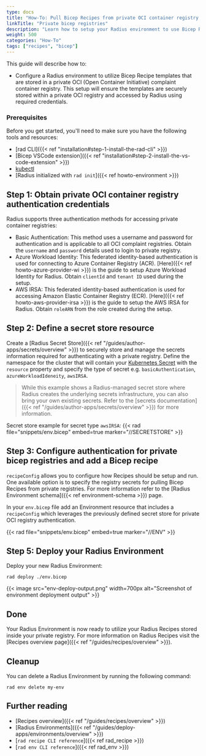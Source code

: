 ```yaml
---
type: docs
title: "How-To: Pull Bicep Recipes from private OCI container registry."
linkTitle: "Private bicep registries"
description: "Learn how to setup your Radius environment to use Bicep Recipe templates published to a private OCI container registry."
weight: 500
categories: "How-To"
tags: ["recipes", "bicep"]
---
```


This guide will describe how to:

- Configure a Radius environment to utilize Bicep Recipe templates that are stored in a private OCI (Open Container Initiative) complaint container registry. This setup will ensure the templates are securely stored within a private OCI registry and accessed by Radius using required credentials.

### Prerequisites

Before you get started, you'll need to make sure you have the following tools and resources:

- [rad CLI]({{< ref "installation#step-1-install-the-rad-cli" >}})
- [Bicep VSCode extension]({{< ref "installation#step-2-install-the-vs-code-extension" >}})
- [kubectl](https://kubernetes.io/docs/tasks/tools/install-kubectl/)
- [Radius initialized with `rad init`]({{< ref howto-environment >}})

## Step 1: Obtain private OCI container registry authentication credentials
Radius supports three authentication methods for accessing private container registries:
- Basic Authentication: This method uses a username and password for authentication and is applicable to all OCI complaint registries. Obtain the `username` and `password` details used to login to private registry.
- Azure Workload Identity: This federated identity-based authentication is used for connecting to Azure Container Registry (ACR). [Here]({{< ref howto-azure-provider-wi >}}) is the guide to setup Azure Workload Identity for Radius. Obtain `clientId` and `tenant ID` used during the setup.
- AWS IRSA: This federated identity-based authentication is used for accessing Amazon Elastic Container Registry (ECR). [Here]({{< ref howto-aws-provider-irsa >}}) is the guide to setup the AWS IRSA for Radius. Obtain `roleARN` from the role created during the setup.

## Step 2: Define a secret store resource

Create a [Radius Secret Store]({{< ref "/guides/author-apps/secrets/overview" >}}) to securely store and manage the secrets information required for authenticating with a private registry. Define the namespace for the cluster that will contain your [Kubernetes Secret](https://kubernetes.io/docs/concepts/configuration/secret/) with the `resource` property and specify the type of secret e.g. `basicAuthentication`, `azureWorkloadIdeneity`, `awsIRSA`. 

> While this example shows a Radius-managed secret store where Radius creates the underlying secrets infrastructure, you can also bring your own existing secrets. Refer to the [secrets documentation]({{< ref "/guides/author-apps/secrets/overview" >}}) for more information.

Secret store example for secret type `awsIRSA`:
{{< rad file="snippets/env.bicep" embed=true marker="//SECRETSTORE" >}}

## Step 3: Configure authentication for private bicep registries and add a Bicep recipe

`recipeConfig` allows you to configure how Recipes should be setup and run. One available option is to specify the registry secrets for pulling Bicep Recipes from private registries. For more information refer to the [Radius Environment schema]({{< ref environment-schema >}}) page.

In your `env.bicep` file add an Environment resource that includes a `recipeConfig` which leverages the previously defined secret store for private OCI registry authentication.

{{< rad file="snippets/env.bicep" embed=true marker="//ENV" >}}


## Step 5: Deploy your Radius Environment

Deploy your new Radius Environment:

```
rad deploy ./env.bicep
```
{{< image src="env-deploy-output.png" width=700px alt="Screenshot of environment deployment output" >}}
## Done

Your Radius Environment is now ready to utilize your Radius Recipes stored inside your private registry. For more information on Radius Recipes visit the [Recipes overview page]({{< ref "/guides/recipes/overview" >}}).

## Cleanup

You can delete a Radius Environment by running the following command:

```
rad env delete my-env
```

## Further reading

- [Recipes overview]({{< ref "/guides/recipes/overview" >}})
- [Radius Environments]({{< ref "/guides/deploy-apps/environments/overview" >}})
- [`rad recipe CLI reference`]({{< ref rad_recipe >}})
- [`rad env CLI reference`]({{< ref rad_env >}})